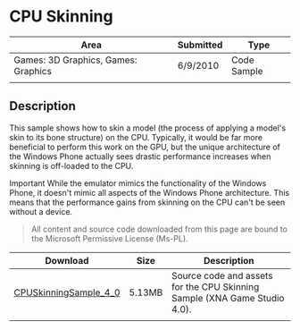 # CPU Skinning

|Area|Submitted|Type|
|-|-|-|
Games: 3D Graphics, Games: Graphics|6/9/2010|Code Sample
||||

## Description

This sample shows how to skin a model (the process of applying a model's skin to its bone structure) on the CPU. Typically, it would be far more beneficial to perform this work on the GPU, but the unique architecture of the Windows Phone actually sees drastic performance increases when skinning is off-loaded to the CPU.

Important While the emulator mimics the functionality of the Windows Phone, it doesn't mimic all aspects of the Windows Phone architecture. This means that the performance gains from skinning on the CPU can't be seen without a device.

> All content and source code downloaded from this page are bound to the Microsoft Permissive License (Ms-PL).

Download | Size | Description
---|---|---|
[CPUSkinningSample_4_0](https://github.com/simondarksidej/XNAGameStudio/tree/master/Samples/CPUSkinningSample_4_0) | 5.13MB | Source code and assets for the CPU Skinning Sample (XNA Game Studio 4.0).
||||
